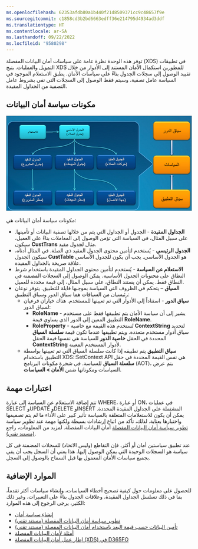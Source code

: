 ```yaml
---
ms.openlocfilehash: 62353afdb80a1b440f21d8509371cc9c48657f9e
ms.sourcegitcommit: c1858cd3b2bd6663edff36e214795d4934ad3ddf
ms.translationtype: HT
ms.contentlocale: ar-SA
ms.lasthandoff: 09/22/2022
ms.locfileid: "9580298"
---
```

توفر هذه الوحدة نظرة عامة على سياسات أمان البيانات المفصلة (XDS) في تطبيقات التمويل والعمليات. يتيح XDS للمطورين استكمال الأمان المستند إلى الأدوار من خلال تقييد الوصول إلى سجلات الجدول بناءً على سياسات الأمان. يطبق الاستعلام الموجود في السياسة عامل تصفية، وسيتم فقط الوصول إلى السجلات التي تفي بشروط عامل التصفية من الجداول المقيدة.

## <a name="data-security-policy-components"></a>مكونات سياسة أمان البيانات

[![صورة لنموذج XDS التصوري مع مفاهيم الدور والسياسات وسياق التطبيق.](../media/xds-conceptual.png)](../media/xds-conceptual.png#lightbox)

مكونات سياسة أمان البيانات هي:
 
- **الجداول المقيدة** - الجدول أو الجداول التي يتم من خلالها تصفية البيانات أو تأمينها. على سبيل المثال، في السياسة التي تؤمن الوصول إلى المعاملات بناءً على العميل، سيكون **CustTrans‎** مثال لجدول مقيد.
- **الجدول الرئيسي** - يُستخدم لتأمين محتوى الجدول المقيد ذي الصلة. في المثال أدناه، سيكون الجدول **CustTable** هو الجدول الأساسي. يجب أن يكون للجدول الأساسي علاقة صريحة بالجداول المقيدة.
- **الاستعلام عن السياسة** - يُستخدم لتأمين محتوى الجداول المقيدة باستخدام شرط النطاق على محتويات الجدول الأساسية. يمكن الوصول إلى السجلات المضمنة في النطاق فقط. يمكن أن يستند النطاق، على سبيل المثال، إلى قيمة محددة للعميل.
- **السياق** – يتحكم في الظروف التي السياسة بموجبها قابلة للتطبيق. يتوفر نوعان رئيسيان من السياقات هما سياق الدور وسياق التطبيق:
    - **سياق الدور** - استناداً إلى الأدوار التي تم تعيينها للمستخدم. هناك خياران فرعيان لسياق الدور:
        - **RoleName‎** - يشير إلى أن سياسة الأمان يتم تطبيقها فقط على مستخدم التطبيق المعين إلى الدور الذي يساوي قيمة **RoleName‎**.
        - **RoleProperty‎** - تُستخدم هذه القيمة مع خاصية **ContextString‎** لتحديد سياق أدوار مستخدم متعددة. ويتم تطبيقها عندما تكون قيمة **سلسلة السياق** المحددة في الحقل **خاصية الدور** للسياسة هي نفسها قيمة الحقل **ContextString‎** لأدوار المستخدم المعينة.
    - **سياق التطبيق** يتم تطبيقه إذا كانت سلسلة السياق التي تم تعيينها بواسطة التطبيق باستخدام XDS::SetContext API هي نفس القيمة المحددة في حقل **سلسلة السياق** للسياسة.
في شجرة مكونات البرنامج (AOT)، يتم عرض السياسات ومكوناتها ضمن **الأمان > السياسات**.

## <a name="important-considerations"></a>اعتبارات مهمة
تتم إضافة الاستعلام عن السياسة إلى عبارة WHERE، أو عبارة ON، في عمليات SELECT وUPDATE وDELETE وINSERT المشتملة على الجداول المقيدة المحددة. يمكن أن يكون للاستعلامات المتعلقة بالسياسة تأثير كبير على الأداء ما لم يتم تصميمها واختبارها بعناية. لذلك، تأكد من اتباع إرشادات بسيطة ولكنها مهمة عند تطوير سياسة أمان البيانات المفصلة. لمزيد من المعلومات، راجع [‎‏‎تطوير سياسة أمان البيانات المفصلة (مستند تقني)](/dynamicsax-2012/appuser-itpro/developing-extensible-data-security-policies-white-paper/?azure-portal=true).

عند تطبيق سياستين أمان أو أكثر، فإن التقاطع (وليس الاتحاد) للسجلات المضمنة في كل سياسة هو السجلات الوحيدة التي يمكن الوصول إليها. هذا يعني أن السجل يجب أن يفي بجميع سياسات الأمان المعمول بها قبل السماح بالوصول إلى السجل.

## <a name="additional-resources"></a>الموارد الإضافية
للحصول على معلومات حول كيفية تصحيح أخطاء السياسات، وإنشاء سياسات أكثر تقدماً، بما في ذلك تسلسل الجداول المقيدة، وعلاقات الجدول بناءً على التعبيرات، وغير ذلك الكثير، يرجى الرجوع إلى هذه الموارد:

- [إنشاء سياسة أمان](/dynamics365/fin-ops-core/dev-itpro/sysadmin/create-simple-security-policy/?azure-portal=true) 
- [تطوير سياسة أمان البيانات المفصلة (مستند تقني)](/dynamicsax-2012/appuser-itpro/developing-extensible-data-security-policies-white-paper/?azure-portal=true)
- [تأمين البيانات حسب قيمة البعد باستخدام أمان البيانات المفصلة (مستند تقني)](/dynamicsax-2012/appuser-itpro/securing-data-by-dimension-value-by-using-extensible-data-security-white-paper/?azure-portal=true)
- [أمثلة لأمان البيانات المفصلة](https://dynamicspedia.com/tag/xds/?azure-portal=true)
- [إطار عمل أمان البيانات المفصلة (XDS) في D365FO](https://alexdmeyer.com/2019/02/20/extensible-data-security-xds-framework-in-d365fo/?azure-portal=true)

 


